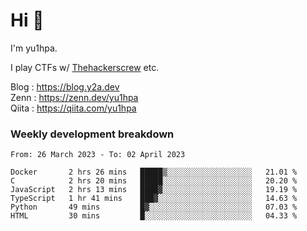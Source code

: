 # Hi 👋

I'm yu1hpa.

I play CTFs w/ [Thehackerscrew](https://www.thehackerscrew.team/) etc.

Blog : https://blog.y2a.dev  
Zenn : https://zenn.dev/yu1hpa  
Qiita : https://qiita.com/yu1hpa  

### Weekly development breakdown

<!--START_SECTION:waka-->

```text
From: 26 March 2023 - To: 02 April 2023

Docker       2 hrs 26 mins   █████▒░░░░░░░░░░░░░░░░░░░   21.01 %
C            2 hrs 20 mins   █████░░░░░░░░░░░░░░░░░░░░   20.20 %
JavaScript   2 hrs 13 mins   ████▓░░░░░░░░░░░░░░░░░░░░   19.19 %
TypeScript   1 hr 41 mins    ███▓░░░░░░░░░░░░░░░░░░░░░   14.63 %
Python       49 mins         █▓░░░░░░░░░░░░░░░░░░░░░░░   07.03 %
HTML         30 mins         █░░░░░░░░░░░░░░░░░░░░░░░░   04.33 %
```

<!--END_SECTION:waka-->

